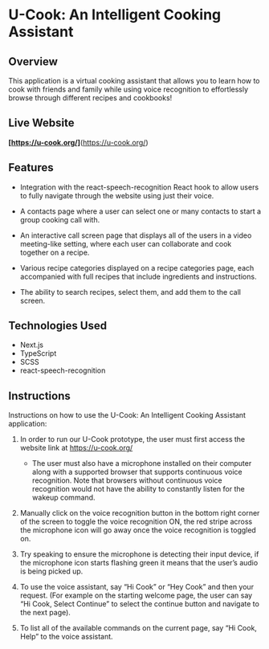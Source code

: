 # U-Cook: An Intelligent Cooking Assistant

## Overview
This application is a virtual cooking assistant that allows you to learn how to cook with friends and family while 
using voice recognition to effortlessly browse through different recipes and cookbooks!

## Live Website
<strong>[https://u-cook.org/]</strong>(https://u-cook.org/)

## Features
- Integration with the react-speech-recognition React hook to allow users to fully navigate through the website using just their voice.
  
- A contacts page where a user can select one or many contacts to start a group cooking call with.
  
- An interactive call screen page that displays all of the users in a video meeting-like setting, where each user can collaborate and cook together on a recipe.
  
- Various recipe categories displayed on a recipe categories page, each accompanied with full recipes that include ingredients and instructions.
  
- The ability to search recipes, select them, and add them to the call screen.

## Technologies Used
- Next.js
- TypeScript
- SCSS
- react-speech-recognition

## Instructions
Instructions on how to use the U-Cook: An Intelligent Cooking Assistant application:

1) In order to run our U-Cook prototype, the user must first access the website link at https://u-cook.org/
     * The user must also have a microphone installed on their computer along with a supported browser that
       supports continuous voice recognition. Note that browsers without continuous voice recognition would
       not have the ability to constantly listen for the wakeup command.
       
2) Manually click on the voice recognition button in the bottom right corner of the screen to
toggle the voice recognition ON, the red stripe across the microphone icon will go away
once the voice recognition is toggled on.

3) Try speaking to ensure the microphone is detecting their input device, if the microphone
icon starts flashing green it means that the user’s audio is being picked up.

4) To use the voice assistant, say “Hi Cook” or “Hey Cook” and then your request. (For
example on the starting welcome page, the user can say “Hi Cook, Select Continue” to
select the continue button and navigate to the next page).

5) To list all of the available commands on the current page, say “Hi Cook, Help” to the
voice assistant.
